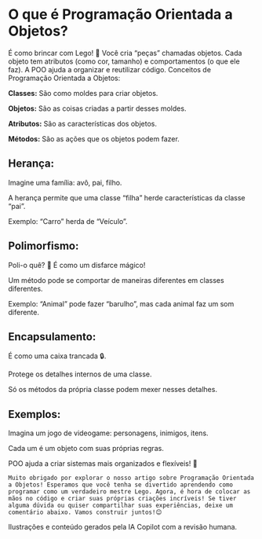 # O que é Programação Orientada a Objetos?

É como brincar com Lego! 🧱
Você cria “peças” chamadas objetos.
Cada objeto tem atributos (como cor, tamanho) e comportamentos (o que ele faz).
A POO ajuda a organizar e reutilizar código.
Conceitos de Programação Orientada a Objetos:

**Classes:** São como moldes para criar objetos.

**Objetos:** São as coisas criadas a partir desses moldes.

**Atributos:** São as características dos objetos.

**Métodos:** São as ações que os objetos podem fazer.

## Herança:

Imagine uma família: avô, pai, filho.

A herança permite que uma classe “filha” herde características da classe “pai”.

Exemplo: “Carro” herda de “Veículo”.

## Polimorfismo:

Poli-o quê? 🤔
É como um disfarce mágico! 

Um método pode se comportar de maneiras diferentes em classes diferentes.

Exemplo: “Animal” pode fazer “barulho”, mas cada animal faz um som diferente.

## Encapsulamento:

É como uma caixa trancada 🔒.

Protege os detalhes internos de uma classe.

Só os métodos da própria classe podem mexer nesses detalhes.

## Exemplos:

Imagina um jogo de videogame: personagens, inimigos, itens.

Cada um é um objeto com suas próprias regras.

POO ajuda a criar sistemas mais organizados e flexíveis! 🚀


`Muito obrigado por explorar o nosso artigo sobre Programação Orientada a Objetos! Esperamos que você tenha se divertido aprendendo como programar como um verdadeiro mestre Lego. Agora, é hora de colocar as mãos no código e criar suas próprias criações incríveis! Se tiver alguma dúvida ou quiser compartilhar suas experiências, deixe um comentário abaixo. Vamos construir juntos!😊`

Ilustrações e conteúdo gerados pela IA Copilot com a revisão humana.